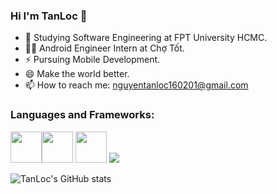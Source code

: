 ### Hi I'm TanLoc 👋

<!-- <img title="" src="https://icons-for-free.com/iconfiles/png/512/super+thor+wings+icon-1320166699905266736.png" alt="Alt Text" width="150" data-align="inline"> -->

- 🌱 Studying Software Engineering at FPT University HCMC.
- 🧑‍💻 Android Engineer Intern at Chợ Tốt.
- ⚡ Pursuing Mobile Development.
- 😄 Make the world better.
- 📫 How to reach me: nguyentanloc160201@gmail.com

<h3 align="left">Languages and Frameworks:</h3>

<img height=50 src="https://cdn.jsdelivr.net/gh/devicons/devicon/icons/java/java-original.svg"/><img height=50 src="https://cdn.jsdelivr.net/gh/devicons/devicon/icons/kotlin/kotlin-original.svg" /> 
            <img height=50 src="https://cdn.jsdelivr.net/gh/devicons/devicon/icons/android/android-original.svg" />
            <img src="https://cdn.jsdelivr.net/gh/devicons/devicon/icons/microsoftsqlserver/microsoftsqlserver-plain-wordmark.svg" />
          
            
            
          
          

![TanLoc's GitHub stats](https://github-readme-stats.vercel.app/api?username=ngntanloc&theme=radical&show_icons=true)
